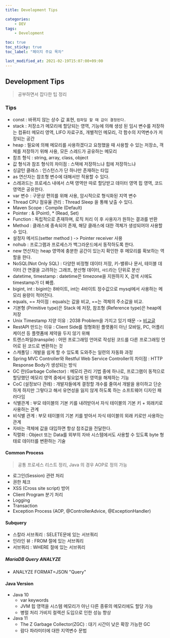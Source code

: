 ```yaml
---
title: Development Tips

categories:
    - DEV
tags:
    - Development

toc: true
toc_sticky: true
toc_label: "페이지 주요 목차"

last_modified_at: 2021-02-19T15:07:00+09:00
---
```


## Development Tips ##

> 공부하면서 잡다한 팁 정리

### Tips ####

* const : 바뀌지 않는 상수 값 표현, `컴파일 할 때 값이 결정된다.`
* stack : 저장소가 메모리에 할당되는 영역, 기능에 의해 생성 된 임시 변수를 저장하는 컴퓨터 메모리 영역, LIFO 자료구조, 개별적인 메모리, 각 함수의 지역변수가 저장되는 공간
* heap : 필요에 의해 메모리를 사용하겠다고 요청했을 때 사용할 수 있는 저장소, 객체를 저장하기 위해 사용, 모든 스레드가 공유하는 메모리
* 참조 형식 : string, array, class, object
* 값 형식과 참조 형식의 차이점 : 스택에 저장하느냐 힙에 저장하느냐
* 싱글턴 클래스 : 인스턴스가 단 하나만 존재하는 타입
* as 연산자는 참조형 변수에 대해서만 적용할 수 있다.
* 스레과드는 프로세스 내에서 스택 영역만 따로 할당받고 데이터 영역 힙 영역, 코드 영역은 공유한다.
* var 변수 : 구문상 편의를 위해 사용, 암시적으로 형식화된 지역 변수
* Thread CPU 점유율 관리 : Thread Sleep 을 통해 낮출 수 있다.
* Maven Scope : Compile (Default)
* Pointer : & (Point), * (Read, Set)
* Function : 독립적으로 존재하며, 로직 처리 이 후 사용자가 원하는 결과를 반환
* Method : 클래스에 종속되어 존재, 해당 클래스에 대한 객체가 생성되어야 사용할 수 있다.
* 설정자 메서드(setter method ) -> Pointer receiver 사용
* nohub : 프로그램과 프로세스가 백그라운드에서 동작하도록 한다.
* new 연산자는 heap 영역에 충분한 공간이 있는지 확인한 후 메모리를 확보하는 역할을 한다.
* NoSQL(Not Only SQL) : 다양한 비정형 데이터 저장, 키-밸류나 문서, 테이블 데이터 간 연결을 고려하는 그래프, 분산형 데이터, `샤드`라는 단위로 분산
* datetime, timestamp : datetime은 timezone을 지원하지 X, 검색 시에도 timestamp가 더 빠름.
* bigint, int : bigint는 8바이트, int는 4바이트 정수값으로 mysql에서 사용하는 메모리 용량이 적어진다.
* equals, == 차이점 : equals는 값을 비교, ==는 객체의 주소값을 비교.
* 기본형 (Primitive type)은  Stack 에 저장, 참조형 (Reference type)은 heap에 저장
* Unix Timestamp 지양 이유 : 2038 Problem을 가지고 있기 때문 -> [비교글](https://velog.io/@lsb156/Instant-vs-LocalDateTime)
* RestAPI 만드는 이유 : Client Side를 정형화된 플랫폼이 아닌 모바일, PC, 어플리케이션 등 플랫폼에 제약을 두지 않기 위해
* 트랜스파일(transpile) : 어떤 프로그래밍 언어로 작성된 코드를 다른 프로그래밍 언어로 된 코드로 변환하는 것
* 스캐폴딩 : 개발을 쉽게 할 수 있도록 도와주는 일련의 자동화 과정
* Spring MVC Controller와 Restful Web Service Controller의 차이점 : HTTP Response Body가 생성되는 방식
* GC 란(Garbage Collector) : 메모리 관리 기법 중에 하나로, 프로그램이 동적으로 할당했던 메모리 영역 중에서 필요없게 된 영역을 해제하는 기능
* CoC (설정보다 관례) : 개발자들에게 결정할 개수를 줄여서 개발을 용이하고 단순하게 하지만 그렇다고 해서 유연성을 잃지 않게 하도록 하는 소프트웨어 디자인 패러다임
* 식별관계 : 부모 테이블의 기본 키를 내려받아서 자식 테이블의 기본 키 + 외래키로 사용하는 관계
* 비식별 관계 : 부모 테이블의 기본 키를 받아서 자식 테이블의 외래 키로만 사용하는 관계
* 자바는 객체에 값을 대입하면 항상 참조값을 전달한다.
* 직렬화 : Object 또는 Data를 외부의 자바 시스템에서도 사용할 수 있도록 byte 형태로 데이터를 변환하는 기술

#### Common Process ####

> 공통 프로세스 리스트 정리, Java 의 경우 AOP로 정의 가능

* 로그인(Session) 관련 처리
* 권한 체크
* XSS (Cross site script) 방어
* Client Program 분기 처리
* Logging
* Transaction
* Exception Process (AOP, @ControllerAdvice, @ExceptionHandler)

#### Subquery ####

* 스칼라 서브쿼리 : SELETE문에 있는 서브쿼리
* 인라인 뷰 : FROM 절에 있는 서브쿼리
* 서브쿼리 : WHERE 절에 있는 서브쿼리

##### MariaDB Query ANALYZE ####

* ANALYZE FORMAT=JSON "Query"

#### Java Version ####

* Java 10
  * var keywords
  * JVM 힙 영역을 시스템 메모리가 아닌 다른 종류의 메모리에도 할당 가능
  * 병럴 처리 가비지 컬렉션 도입으로 인한 성능 향상
* Java 11
  * The Z Garbage Collector(ZGC) : 대기 시간이 낮은 확장 가능한 GC
  * 람다 파라미터에 대한 지역변수 문법
